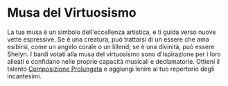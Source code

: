 # Musa del Virtuosismo

La tua musa è un simbolo dell'eccellenza artistica, e ti guida verso nuove vette
espressive. Se è una creatura, può trattarsi di un essere che ama esibirsi, come
un angelo corale o un lillend; se è una divinità, può essere Shelyn. I bardi
votati alla musa del virtuosismo sono d'ispirazione per i loro alleati e
confidano nelle proprie capacità musicali e declamatorie. Ottieni il talento
[Composizione Prolungata](/talenti/composizione-prolungata) e aggiungi lenire al
tuo repertorio degli incantesimi.
